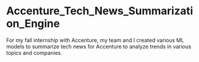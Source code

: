 # Accenture_Tech_News_Summarization_Engine
For my fall internship with Accenture, my team and I created various ML models to summarize tech news for Accenture to analyze trends in various topics and companies.
